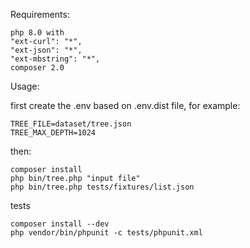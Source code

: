 Requirements:

    php 8.0 with 
    "ext-curl": "*",
    "ext-json": "*",
    "ext-mbstring": "*",
    composer 2.0

Usage:

first create the .env based on .env.dist file, for example:

    TREE_FILE=dataset/tree.json
    TREE_MAX_DEPTH=1024

then:

    composer install
    php bin/tree.php "input file"
    php bin/tree.php tests/fixtures/list.json

tests

    composer install --dev
    php vendor/bin/phpunit -c tests/phpunit.xml 
